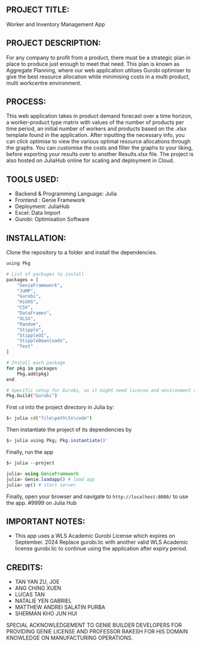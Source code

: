 ## PROJECT TITLE: 
Worker and Inventory Management App

## PROJECT DESCRIPTION:
For any company to profit from a product, there must be a strategic plan in place to produce just enough to meet that need. This plan is known as Aggregate Planning, where our web application utilises Gurobi optimiser to give the best resource allocation while minimising costs in a multi product, multi workcentre environment. 

## PROCESS:
This web application takes in product demand forecast over a time horizon, a worker-product type matrix with values of the number of products per time period, an initial number of workers and products based on the .xlsx template found in the application. After inputting the necessary info, you can click optimise to view the various optimal resource allocations through the graphs. You can customise the costs and filter the graphs to your liking, before exporting your results over to another Results.xlsx file. The project is also hosted on JuliaHub online for scaling and deployment in Cloud.

## TOOLS USED:
- Backend & Programming Language: Julia
- Frontend : Genie Framework
- Deployment: JuliaHub
- Excel: Data Import
- Gurobi: Optimisation Software

## INSTALLATION:

Clone the repository to a folder and install the dependencies.

```bash
using Pkg

# List of packages to install
packages = [
    "GenieFramework",
    "JuMP",
    "Gurobi",
    "HiGHS",
    "CSV",
    "DataFrames",
    "XLSX",
    "Random",
    "Stipple",
    "StippleUI",
    "StippleDownloads",
    "Test"
]

# Install each package
for pkg in packages
    Pkg.add(pkg)
end

# Specific setup for Gurobi, as it might need license and environment variables set up
Pkg.build("Gurobi")
```

First `cd` into the project directory in Julia by:

```bash
$> julia cd("file\path\to\code")
```

Then instantiate the project of its dependencies by

```bash
$> julia using Pkg; Pkg.instantiate()'
```

Finally, run the app

```bash
$> julia --project
```

```julia
julia> using GenieFramework
julia> Genie.loadapp() # load app
julia> up() # start server
```

Finally, open your browser and navigate to `http://localhost:8000/` to use the app. #9999 on Julia Hub

## IMPORTANT NOTES:
- This app uses a WLS Academic Gurobi License which expires on September. 2024 Replace gurobi.lic with another valid WLS Academic license gurobi.lic to continue using the application after expiry period.

## CREDITS:
- TAN YAN ZU, JOE
- ANG CHING XUEN
- LUCAS TAN
- NATALIE YEN GABRIEL
- MATTHEW ANDREI SALATIN PURBA
- SHERMAN KHO JUN HUI

SPECIAL ACKNOWLEDGEMENT TO GENIE BUILDER DEVELOPERS FOR PROVIDING GENIE LICENSE AND PROFESSOR RAKESH FOR HIS DOMAIN KNOWLEDGE ON MANUFACTURING OPERATIONS.


